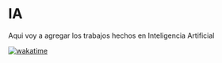 # IA
 Aqui voy a agregar los trabajos hechos en Inteligencia Artificial

[![wakatime](https://wakatime.com/badge/github/JuanSosaCiencias/IA.svg)](https://wakatime.com/badge/github/JuanSosaCiencias/IA)
